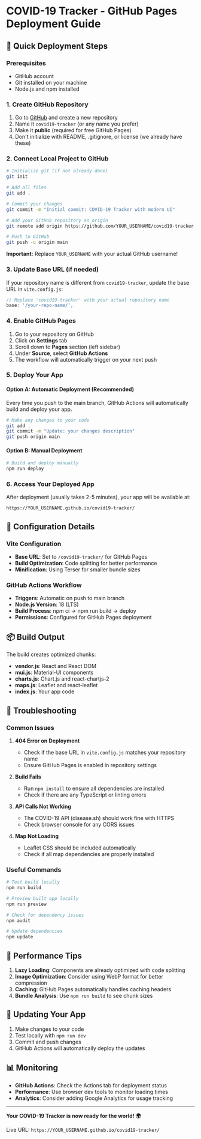 # COVID-19 Tracker - GitHub Pages Deployment Guide

## 🚀 Quick Deployment Steps

### Prerequisites
- GitHub account
- Git installed on your machine
- Node.js and npm installed

### 1. Create GitHub Repository

1. Go to [GitHub](https://github.com) and create a new repository
2. Name it `covid19-tracker` (or any name you prefer)
3. Make it **public** (required for free GitHub Pages)
4. Don't initialize with README, .gitignore, or license (we already have these)

### 2. Connect Local Project to GitHub

```bash
# Initialize git (if not already done)
git init

# Add all files
git add .

# Commit your changes
git commit -m "Initial commit: COVID-19 Tracker with modern UI"

# Add your GitHub repository as origin
git remote add origin https://github.com/YOUR_USERNAME/covid19-tracker.git

# Push to GitHub
git push -u origin main
```

**Important:** Replace `YOUR_USERNAME` with your actual GitHub username!

### 3. Update Base URL (if needed)

If your repository name is different from `covid19-tracker`, update the base URL in `vite.config.js`:

```javascript
// Replace 'covid19-tracker' with your actual repository name
base: '/your-repo-name/',
```

### 4. Enable GitHub Pages

1. Go to your repository on GitHub
2. Click on **Settings** tab
3. Scroll down to **Pages** section (left sidebar)
4. Under **Source**, select **GitHub Actions**
5. The workflow will automatically trigger on your next push

### 5. Deploy Your App

#### Option A: Automatic Deployment (Recommended)
Every time you push to the main branch, GitHub Actions will automatically build and deploy your app.

```bash
# Make any changes to your code
git add .
git commit -m "Update: your changes description"
git push origin main
```

#### Option B: Manual Deployment
```bash
# Build and deploy manually
npm run deploy
```

### 6. Access Your Deployed App

After deployment (usually takes 2-5 minutes), your app will be available at:
```
https://YOUR_USERNAME.github.io/covid19-tracker/
```

## 🔧 Configuration Details

### Vite Configuration
- **Base URL**: Set to `/covid19-tracker/` for GitHub Pages
- **Build Optimization**: Code splitting for better performance
- **Minification**: Using Terser for smaller bundle sizes

### GitHub Actions Workflow
- **Triggers**: Automatic on push to main branch
- **Node.js Version**: 18 (LTS)
- **Build Process**: npm ci → npm run build → deploy
- **Permissions**: Configured for GitHub Pages deployment

## 📦 Build Output
The build creates optimized chunks:
- **vendor.js**: React and React DOM
- **mui.js**: Material-UI components
- **charts.js**: Chart.js and react-chartjs-2
- **maps.js**: Leaflet and react-leaflet
- **index.js**: Your app code

## 🐛 Troubleshooting

### Common Issues

1. **404 Error on Deployment**
   - Check if the base URL in `vite.config.js` matches your repository name
   - Ensure GitHub Pages is enabled in repository settings

2. **Build Fails**
   - Run `npm install` to ensure all dependencies are installed
   - Check if there are any TypeScript or linting errors

3. **API Calls Not Working**
   - The COVID-19 API (disease.sh) should work fine with HTTPS
   - Check browser console for any CORS issues

4. **Map Not Loading**
   - Leaflet CSS should be included automatically
   - Check if all map dependencies are properly installed

### Useful Commands

```bash
# Test build locally
npm run build

# Preview built app locally
npm run preview

# Check for dependency issues
npm audit

# Update dependencies
npm update
```

## 🎯 Performance Tips

1. **Lazy Loading**: Components are already optimized with code splitting
2. **Image Optimization**: Consider using WebP format for better compression
3. **Caching**: GitHub Pages automatically handles caching headers
4. **Bundle Analysis**: Use `npm run build` to see chunk sizes

## 🔄 Updating Your App

1. Make changes to your code
2. Test locally with `npm run dev`
3. Commit and push changes
4. GitHub Actions will automatically deploy the updates

## 📊 Monitoring

- **GitHub Actions**: Check the Actions tab for deployment status
- **Performance**: Use browser dev tools to monitor loading times
- **Analytics**: Consider adding Google Analytics for usage tracking

---

**Your COVID-19 Tracker is now ready for the world! 🌍**

Live URL: `https://YOUR_USERNAME.github.io/covid19-tracker/` 